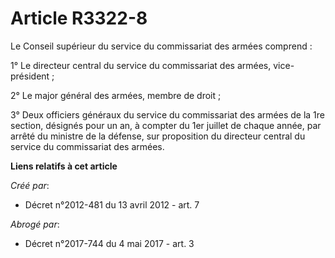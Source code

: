 # Article R3322-8

Le Conseil supérieur du service du commissariat des armées comprend :

1° Le directeur central du service du commissariat des armées, vice-président ;

2° Le major général des armées, membre de droit ;

3° Deux officiers généraux du service du commissariat des armées de la 1re section, désignés pour un an, à compter du 1er
juillet de chaque année, par arrêté du ministre de la défense, sur proposition du directeur central du service du
commissariat des armées.

**Liens relatifs à cet article**

_Créé par_:

  - Décret n°2012-481 du 13 avril 2012 - art. 7

_Abrogé par_:

  - Décret n°2017-744 du 4 mai 2017 - art. 3
